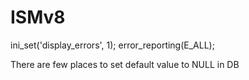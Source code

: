 # ISMv8

ini_set('display_errors', 1);
error_reporting(E_ALL);

There are few places to set default value to NULL in DB
